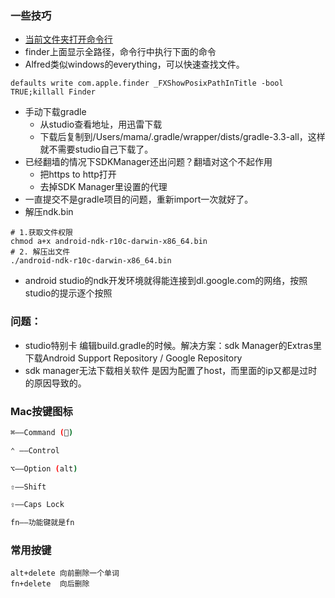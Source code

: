 
### 一些技巧
- [当前文件夹打开命令行](http://www.cnblogs.com/yjmyzz/p/3662507.html)
- finder上面显示全路径，命令行中执行下面的命令
- Alfred类似windows的everything，可以快速查找文件。

```
defaults write com.apple.finder _FXShowPosixPathInTitle -bool TRUE;killall Finder
```

- 手动下载gradle
    + 从studio查看地址，用迅雷下载
    + 下载后复制到/Users/mama/.gradle/wrapper/dists/gradle-3.3-all，这样就不需要studio自己下载了。
- 已经翻墙的情况下SDKManager还出问题？翻墙对这个不起作用
    + 把https to http打开
    + 去掉SDK Manager里设置的代理
- 一直提交不是gradle项目的问题，重新import一次就好了。
- 解压ndk.bin

```
# 1.获取文件权限
chmod a+x android-ndk-r10c-darwin-x86_64.bin
# 2. 解压出文件
./android-ndk-r10c-darwin-x86_64.bin
```

- android studio的ndk开发环境就得能连接到dl.google.com的网络，按照studio的提示逐个按照

### 问题：
- studio特别卡 编辑build.gradle的时候。解决方案：sdk Manager的Extras里下载Android Support Repository / Google Repository
- sdk manager无法下载相关软件  是因为配置了host，而里面的ip又都是过时的原因导致的。

### Mac按键图标

```bash
⌘——Command ()

⌃ ——Control

⌥——Option (alt)

⇧——Shift

⇪——Caps Lock

fn——功能键就是fn
```

### 常用按键
```
alt+delete 向前删除一个单词
fn+delete  向后删除
```



